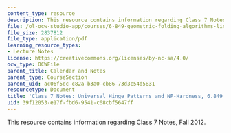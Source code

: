 ```yaml
---
content_type: resource
description: This resource contains information regarding Class 7 Notes, Fall 2012.
file: /ol-ocw-studio-app/courses/6-849-geometric-folding-algorithms-linkages-origami-polyhedra-fall-2012/39f12053e17ffbd69541c68cbf5647ff_MIT6_849F12_C07.pdf
file_size: 2837812
file_type: application/pdf
learning_resource_types:
- Lecture Notes
license: https://creativecommons.org/licenses/by-nc-sa/4.0/
ocw_type: OCWFile
parent_title: Calendar and Notes
parent_type: CourseSection
parent_uid: ac06f5dc-c82a-b3a0-cb86-73d3c54d5831
resourcetype: Document
title: 'Class 7 Notes: Universal Hinge Patterns and NP-Hardness, 6.849 Fall 2012'
uid: 39f12053-e17f-fbd6-9541-c68cbf5647ff
---
```

This resource contains information regarding Class 7 Notes, Fall 2012.